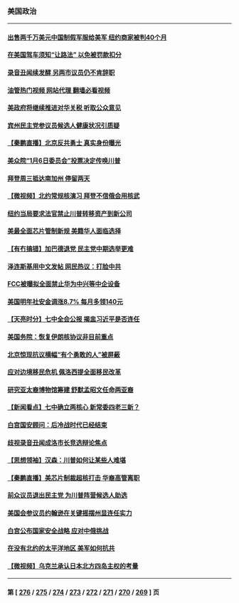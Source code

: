 ### 美国政治
---
#### [出售两千万美元中国制假军服给美军 纽约商家被判40个月](../../pages/ncid1078159/n13845120.md?10141645) 
#### [在美国驾车须知“让路法” 以免被罚款扣分](../../pages/ncid1078159/n13845018.md?10141645) 
#### [录音丑闻续发酵 另两市议员仍不肯辞职](../../pages/ncid1078159/n13844961.md?10141645) 
#### [油管热门视频 网站代理 翻墙必看视频](http://209.222.30.114:81/youtube.html?10141645)
#### [美政府将继续推进对华关税 听取公众意见](../../pages/ncid1078159/n13844942.md?10141645) 
#### [宾州民主党参议员候选人健康状况引质疑](../../pages/ncid1078159/n13844827.md?10141645) 
#### [【秦鹏直播】北京反共勇士 真实身份曝光](../../pages/ncid1078159/n13844713.md?10141645) 
#### [美众院“1月6日委员会”投票决定传唤川普](../../pages/ncid1078159/n13844853.md?10141645) 
#### [拜登周三抵达南加州 停留两天](../../pages/ncid1078159/n13844824.md?10141645) 
#### [【微视频】北约常规核演习 拜登不信俄会用核武](../../pages/ncid1078159/n13844097.md?10141645) 
#### [纽约当局要求法官禁止川普转移资产到新公司](../../pages/ncid1078159/n13844760.md?10141645) 
#### [美最全面芯片管制新规 美籍华人面临选择](../../pages/ncid1078159/n13844763.md?10141645) 
#### [【有冇搞错】加巴德退党 民主党中期选举更难](../../pages/ncid1078159/n13844663.md?10141645) 
#### [泽连斯基用中文发帖 网民热议：打脸中共](../../pages/ncid1078159/n13844723.md?10141645) 
#### [FCC被曝拟全面禁止华为中兴等中企设备](../../pages/ncid1078159/n13844686.md?10141645) 
#### [美国明年社安金调涨8.7% 每月多领140元](../../pages/ncid1078159/n13844710.md?10141645) 
#### [【天亮时分】七中全会公报 揭盅习近平是否连任](../../pages/ncid1078159/n13844697.md?10141645) 
#### [美国务院：恢复伊朗核协议非目前重点](../../pages/ncid1078159/n13844636.md?10141645) 
#### [北京惊现抗议横幅“有个勇敢的人”被屏蔽](../../pages/ncid1078159/n13844650.md?10141645) 
#### [应对边境移民危机 佩洛西提全面移民改革](../../pages/ncid1078159/n13844275.md?10141645) 
#### [研究亚太裔博物馆筹建 舒默孟昭文任命两亚裔](../../pages/ncid1078159/n13844251.md?10141645) 
#### [【新闻看点】七中确立两核心 新常委四老三新？](../../pages/ncid1078159/n13844084.md?10141645) 
#### [白宫国安顾问：后冷战时代已经结束](../../pages/ncid1078159/n13844203.md?10141645) 
#### [歧视录音丑闻成洛市长竞选辩论焦点](../../pages/ncid1078159/n13844174.md?10141645) 
#### [【思想领袖】汉森：川普如何让某些人难堪](../../pages/ncid1078159/n13831425.md?10141645) 
#### [【秦鹏直播】美芯片制裁超核打击 华裔高管离职](../../pages/ncid1078159/n13843939.md?10141645) 
#### [前众议员退出民主党 为川普阵营候选人助选](../../pages/ncid1078159/n13844034.md?10141645) 
#### [美国会参议员约翰逊在关键摇摆州显连任实力](../../pages/ncid1078159/n13844049.md?10141645) 
#### [白宫公布国家安全战略 应对中俄挑战](../../pages/ncid1078159/n13844037.md?10141645) 
#### [在没有北约的太平洋地区 美军如何抗共](../../pages/ncid1078159/n13844004.md?10141645) 
#### [【微视频】乌克兰承认日本北方四岛主权的考量](../../pages/ncid1078159/n13843937.md?10141645) 

---
#### 第 [ [276](./276.md?10141645) / [275](./275.md?10141645) / [274](./274.md?10141645) / [273](./273.md?10141645) / [272](./272.md?10141645) / [271](./271.md?10141645) / [270](./270.md?10141645) / [269](./269.md?10141645) ] 页
